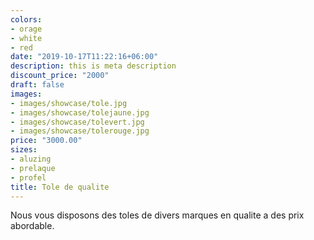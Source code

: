 ```yaml
---
colors:
- orage
- white
- red
date: "2019-10-17T11:22:16+06:00"
description: this is meta description
discount_price: "2000"
draft: false
images:
- images/showcase/tole.jpg
- images/showcase/tolejaune.jpg
- images/showcase/tolevert.jpg
- images/showcase/tolerouge.jpg
price: "3000.00"
sizes:
- aluzing
- prelaque
- profel
title: Tole de qualite
---
```


Nous vous disposons des toles de divers marques en qualite a des prix abordable.
